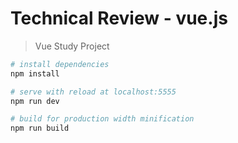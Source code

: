 # Technical Review - vue.js 
> Vue Study Project

```bash
# install dependencies
npm install

# serve with reload at localhost:5555
npm run dev

# build for production width minification
npm run build

``` 